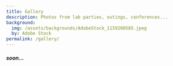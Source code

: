 ```yaml
---
title: Gallery
description: Photos from lab parties, outings, conferences...
background:
  img: /assets/backgrounds/AdobeStock_1159200585.jpeg
  by: Adobe Stock
permalink: /gallery/
---
```


##### soon...